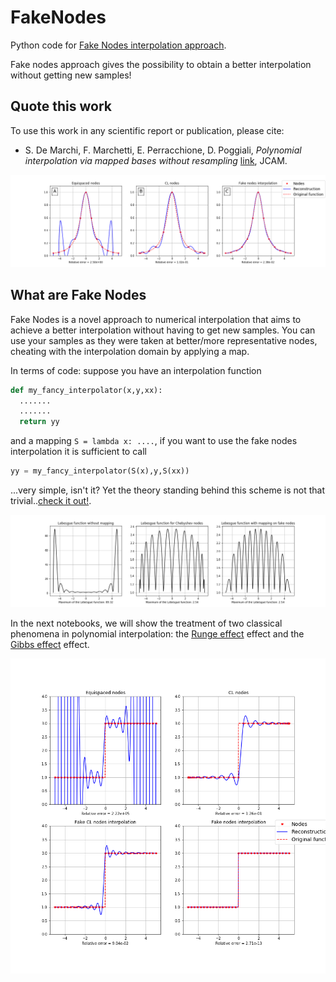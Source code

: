 # FakeNodes
Python code for [Fake Nodes interpolation approach](FakeNodes.ipynb).

Fake nodes approach gives the possibility to obtain a better interpolation without getting new samples!


## Quote this work

To use this work in any scientific report or publication, please cite:

 * S. De Marchi, F. Marchetti, E. Perracchione, D. Poggiali, *Polynomial interpolation via mapped bases without resampling* [link](https://www.sciencedirect.com/science/article/pii/S0377042719303449), JCAM.



![fig1](runge_interp.png)

## What are Fake Nodes

Fake Nodes is a novel approach to numerical interpolation that aims to achieve a better interpolation without having to get new samples. You can use your samples as they were taken at better/more representative nodes, cheating with the interpolation domain by applying a map.

In terms of code: suppose you have an interpolation function

```python
def my_fancy_interpolator(x,y,xx):
  .......
  .......
  return yy
```

and a mapping `S = lambda x: ....`, if you want to use the fake nodes interpolation it is sufficient to call

```python
yy = my_fancy_interpolator(S(x),y,S(xx))
```

...very simple, isn't it? Yet the theory standing behind this scheme is not that trivial..[check it out!](https://www.sciencedirect.com/science/article/pii/S0377042719303449).

![fig2](runge_lebesgue.png)

In the next notebooks, we will show the treatment of two classical phenomena in polynomial interpolation: the [Runge effect](https://en.wikipedia.org/wiki/Runge%27s_phenomenon) effect and the [Gibbs effect](https://en.m.wikipedia.org/wiki/Gibbs_phenomenon#Solutions) effect.

![fig3](gibbs_interp2.png)


